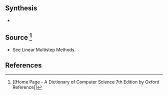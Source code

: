 ## Synthesis
- 
## Source [^1]
- See Linear Multistep Methods.
## References

[^1]: [[Home Page - A Dictionary of Computer Science 7th Edition by Oxford Reference]]